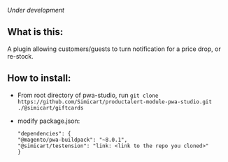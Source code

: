 _Under development_

## What is this:
A plugin allowing customers/guests to turn notification for a price drop, or re-stock. 

## How to install:
* From root directory of pwa-studio, run `git clone https://github.com/Simicart/productalert-module-pwa-studio.git ./@simicart/giftcards`
* modify package.json:

      "dependencies": {
      "@magento/pwa-buildpack": "~8.0.1",
      "@simicart/testension": "link: <link to the repo you cloned>"
      }
